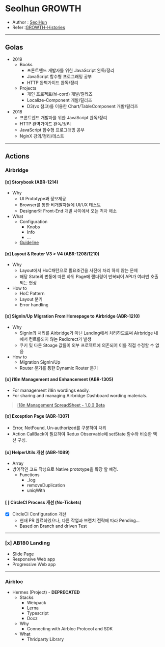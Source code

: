 # Seolhun GROWTH
- Author : [SeolHun](https://github.com/Seolhun/)
- Refer :[GROWTH-Histories](https://seolhun.github.io/tags/GROWTH/)

---

## Golas
- 2019
  - Books
    - 프론트엔드 개발자를 위한 JavaScript 완독/정리
    - JavaScript 함수형 프로그래밍 공부
    - HTTP 완벽가이드 완독/정리
  - Projects
    - 개인 프로젝트(hi-cord) 개발/릴리즈
    - Localize-Component 개발/릴리즈
    - D3(vx 참고)를 이용한 Chart/TableComponent 개발/릴리즈
- 2018
  - 프론트엔드 개발자를 위한 JavaScript 완독/정리
  - HTTP 완벽가이드 완독/정리
  - JavaScript 함수형 프로그래밍 공부
  - NginX 강의/정리/테스트

---

## Actions

### Airbridge

#### [x] Storybook (ABR-1214)
- Why
  - UI Prototype과 정보제공
  - Browser를 통한 비개발자들에 UI/UX 테스트
  - Designer와 Front-End 개발 사이에서 오는 격차 해소
- What
  - Configuration
    - Knobs
    - Info
    - ...
  - [Guideline](https://www.notion.so/ab180/Storybook-Guideline-d63aefa2efee4a1f8d75116ced7cecc7)

#### [x] Layout & Router V3 > V4 (ABR-1208/1210)
- Why
  - Layout에서 HoC패턴으로 필요조건을 사전에 처리 하지 않는 문제
  - 해당 State의 변동에 따른 하위 Page에 랜더링이 반복되어 API가 여러번 호출되는 현상
- How to
  - HoC Pattern
  - Layout 분기
  - Error handling

#### [x] SignIn/Up Migration From Homepage to Airbridge (ABR-1210)
- Why
  - SignIn의 처리를 Airbridge가 아닌 Landing에서 처리하므로써 Airbridge 내에서 컨트롤되지 않는 Redicrect가 발생
  - 쿠키 및 다른 Stoage 값들이 외부 프로젝트에 의존되어 이를 직접 수정할 수 없음
- How to
  - Migration SignIn/Up
  - Router 분기를 통한 Dynamic Router 분기

#### [x] i18n Management and Enhancement (ABR-1305)
- For management i18n wordings easily. 
- For sharing and managing Airbridge Dashboard wording materials.

> [i18n Management SpreadSheet - 1.0.0 Beta](https://docs.google.com/spreadsheets/d/1DgvZZxqG81rS7Q8zhwwnZ8qPPc_7Bd3znqGP-frPuLA/edit#gid=0)

#### [x] Exception Page (ABR-1307)
- Error, NotFound, Un-authorized를 구분하여 처리
- Action CallBack이 필요하여 Redux Observable에 setState 함수와 비슷한 액션 구성.

#### [x] HelperUtils 개선 (ABR-1089)
- Array
- 방어적인 코드 작성으로 Native prototype을 확장 할 예정.
  - Functions
    - _log
    - removeDuplication
    - uniqWith


#### [ ] CircleCI Process 개선 (No-Tickets)
- [x] CircleCI Configuration 개선
  - 현재 PR 완료하였으나, 다른 작업과 브랜치 전략에 따라 Pending...
  - Based on Branch and driven Test

---

### [x] AB180 Landing
- Slide Page
- Responsive Web app
- Progressive Web app

---

### Airbloc
- Hermes (Project) - **DEPRECATED**
  - Stacks
    - Webpack
    - Lerna
    - Typescript
    - Docz
  - Why
    - Connecting with Airbloc Protocol and SDK
  - What
    - Thridparty Library
